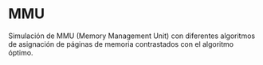 # MMU
Simulación de MMU (Memory Management Unit) con diferentes algoritmos de asignación de páginas de memoria contrastados con el algoritmo óptimo.
